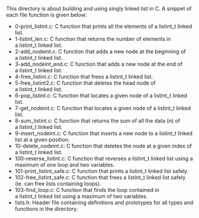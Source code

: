 This directory is about building and using singly linked list in C.
A snippet of each file function is given below:

- 0-print_listint.c: C function that prints all the elements of a listint_t linked list.
- 1-listint_len.c: C function that returns the number of elements in a listint_t linked list.
- 2-add_nodeint.c: C function that adds a new node at the beginning of a listint_t linked list.
- 3-add_nodeint_end.c: C function that adds a new node at the end of a listint_t linked list.
- 4-free_listint.c: C function that frees a listint_t linked list.
- 5-free_listint2.c: C function that deletes the head node of a listint_t linked list.
- 6-pop_listint.c: C function that locates a given node of a listint_t linked list.
- 7-get_nodeint.c: C function that locates a given node of a listint_t linked list.
- 8-sum_listint.c: C function that returns the sum of all the data (n) of a listint_t linked list.
- 9-insert_nodeint.c: C function that inserts a new node to a listint_t linked list at a given position.
- 10-delete_nodeint.c: C function that deletes the node at a given index of a listint_t linked list.
- 100-reverse_listint.c: C function that reverses a listint_t linked list using a maximum of one loop and two variables.
- 101-print_listint_safe.c: C function that prints a listint_t linked list safely.
- 102-free_listint_safe.c: C function that frees a listint_t linked list safely (ie. can free lists containing loops).
- 103-find_loop.c: C function that finds the loop contained in a listint_t linked list using a maximum of two variables.
- lists.h: Header file containing definitions and prototypes for all types and functions in the directory.
